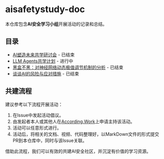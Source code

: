 # aisafetystudy-doc

本仓库包含**AI安全学习小组**开展活动的记录和总结。

## 目录
- [AI塑造未来共学研讨会](seminar-01.md) - 已结束
- [LLM Agents共学计划](course-01-llm-agents.md) - 进行中
- [黑盒不黑：对神经网络动态极值调节机制的分析](talk-01-black-box-is-not-black.md) - 已结束
- [谈谈AI的风险与应对措施](talk-02-introduction-to-ai-safety.md) - 已结束

## 共建流程
建议参考以下流程开展活动：

1. 在Issue中发起活动倡议。
2. 由发起者本人或其他人在[According.Work](https://according.work/projects/681d7b36c8e2d5a20329b500?projectName=aisafetystudy-doc)上申请主持该活动。
3. 活动可以任意形式进行。
4. 活动后，将相关的文档、视频、代码整理好，以MarkDown文件的形式提交PR到本仓库中，同时与该Issue关联。

借助此流程，我们可以有效的共建AI安全社区，并沉淀有价值的学习资源。
